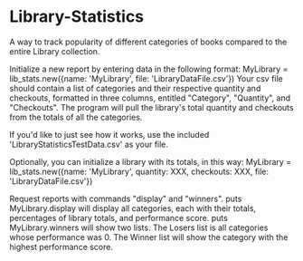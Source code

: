 Library-Statistics
==================

A way to track popularity of different categories of books compared to the entire Library collection.



Initialize a new report by entering data in the following format:
MyLibrary = lib_stats.new({name: 'MyLibrary', file: 'LibraryDataFile.csv'})
Your csv file should contain a list of categories and their respective quantity and checkouts, formatted in three columns, entitled "Category", "Quantity", and "Checkouts". The program will pull the library's total quantity and checkouts from the totals of all the categories.

If you'd like to just see how it works, use the included 'LibraryStatisticsTestData.csv' as your file.

Optionally, you can initialize a library with its totals, in this way:
MyLibrary = lib_stats.new({name: 'MyLibrary', quantity: XXX, checkouts: XXX, file: 'LibraryDataFile.csv'})

Request reports with commands "display" and "winners".
puts MyLibrary.display will display all categories, each with their totals, percentages of library totals, and performance score.
puts MyLibrary.winners will show two lists. The Losers list is all categories whose performance was 0. The Winner list will show the category with the highest performance score.